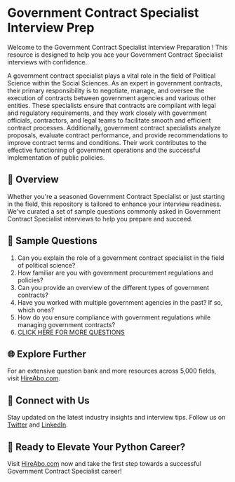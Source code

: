 # Government Contract Specialist Interview Prep

Welcome to the Government Contract Specialist Interview Preparation ! This resource is designed to help you ace your Government Contract Specialist interviews with confidence.

A government contract specialist plays a vital role in the field of Political Science within the Social Sciences. As an expert in government contracts, their primary responsibility is to negotiate, manage, and oversee the execution of contracts between government agencies and various other entities. These specialists ensure that contracts are compliant with legal and regulatory requirements, and they work closely with government officials, contractors, and legal teams to facilitate smooth and efficient contract processes. Additionally, government contract specialists analyze proposals, evaluate contract performance, and provide recommendations to improve contract terms and conditions. Their work contributes to the effective functioning of government operations and the successful implementation of public policies.

## 🚀 Overview

Whether you're a seasoned Government Contract Specialist or just starting in the field, this repository is tailored to enhance your interview readiness. We've curated a set of sample questions commonly asked in Government Contract Specialist interviews to help you prepare and succeed.

## 📝 Sample Questions

1. Can you explain the role of a government contract specialist in the field of political science?
2. How familiar are you with government procurement regulations and policies?
3. Can you provide an overview of the different types of government contracts?
4. Have you worked with multiple government agencies in the past? If so, which ones?
5. How do you ensure compliance with government regulations while managing government contracts?
6. [CLICK HERE FOR MORE QUESTIONS](https://hireabo.com/job/7_3_41/Government%20Contract%20Specialist)

## 🌐 Explore Further

For an extensive question bank and more resources across 5,000 fields, visit [HireAbo.com](https://www.hireabo.com).

## 📱 Connect with Us

Stay updated on the latest industry insights and interview tips. Follow us on [Twitter](https://twitter.com/hireabo) and [LinkedIn](https://www.linkedin.com/in/hire-abo-3609972a8/).

## 🚀 Ready to Elevate Your Python Career?

Visit [HireAbo.com](https://www.hireabo.com) now and take the first step towards a successful Government Contract Specialist career!